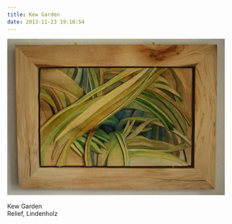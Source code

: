 ```yaml
---
title: Kew Garden
date: 2013-11-23 19:10:54
---
```

![Kew Garden](/img/holzreliefs/kew-garden.jpg)

Kew Garden<br>
Relief, Lindenholz
